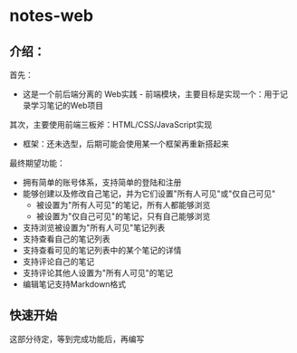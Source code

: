 # notes-web
## 介绍：
首先：
* 这是一个前后端分离的 Web实践 - 前端模块，主要目标是实现一个：用于记录学习笔记的Web项目

其次，主要使用前端三板斧：HTML/CSS/JavaScript实现
* 框架：还未选型，后期可能会使用某一个框架再重新搭起来

最终期望功能：
* 拥有简单的账号体系，支持简单的登陆和注册
* 能够创建以及修改自己笔记，并为它们设置"所有人可见"或"仅自己可见"
    * 被设置为"所有人可见"的笔记，所有人都能够浏览
    * 被设置为"仅自己可见"的笔记，只有自己能够浏览
* 支持浏览被设置为"所有人可见"笔记列表
* 支持查看自己的笔记列表
* 支持查看可见的笔记列表中的某个笔记的详情
* 支持评论自己的笔记
* 支持评论其他人设置为"所有人可见"的笔记
* 编辑笔记支持Markdown格式

## 快速开始
这部分待定，等到完成功能后，再编写
